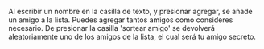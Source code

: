 Al escribir un nombre en la casilla de texto, y presionar agregar, se añade un amigo a la lista.
Puedes agregar tantos amigos como consideres necesario.
De presionar la casilla 'sortear amigo' se devolverá aleatoriamente uno de los amigos de la lista, el cual será tu amigo secreto.
